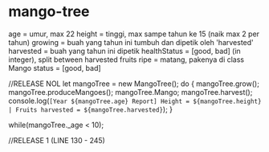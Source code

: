 # mango-tree

age = umur, max 22
height = tinggi, max sampe tahun ke 15 (naik max 2 per tahun)
growing = buah yang tahun ini tumbuh dan dipetik oleh 'harvested'
harvested = buah yang tahun ini dipetik
healthStatus = [good, bad] (in integer), split between harvested fruits
ripe = matang, pakenya di class Mango
status = [good, bad]

//RELEASE NOL
let mangoTree = new MangoTree();
do {
  mangoTree.grow();
  mangoTree.produceMangoes();
  mangoTree.Mango;
  mangoTree.harvest();
  console.log(`[Year ${mangoTree.age} Report] Height = ${mangoTree.height} | Fruits harvested = ${mangoTree.harvested}`);
}

while(mangoTree._age < 10);

//RELEASE 1 (LINE 130 - 245)